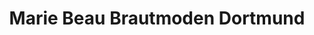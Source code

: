 ---
title: "Marie Beau Brautmoden Dortmund"
url: /dortmund/marie-beau-brautmoden-dortmund/
shop: Kleidung
---